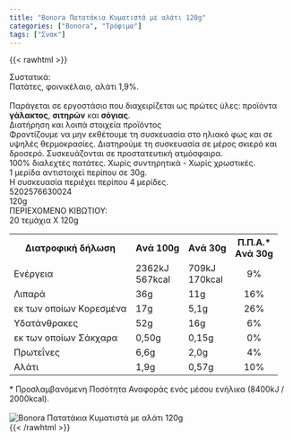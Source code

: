 ```yaml
---
title: "Bonora Πατατάκια Κυματιστά με αλάτι 120g"
categories: ["Bonora", "Τρόφιμα"]
tags: ["Σνακ"]
---
```

{{< rawhtml >}}

<div class="sload100"><div class="product"><div id="sistatika">Συστατικά:</div><div class="alltext">Πατάτες, φοινικέλαιο, αλάτι 1,9%.<br><br>Παράγεται σε εργοστάσιο που διαχειρίζεται ως πρώτες ύλες: προϊόντα <b>γάλακτος</b>, <b>σιτηρών</b> και <b>σόγιας</b>.</div><div id="loipa">Διατήρηση και λοιπά στοιχεία προϊόντος</div><div class="alltext">Φροντίζουμε να μην εκθέτουμε τη συσκευασία στο ηλιακό φως και σε υψηλές θερμοκρασίες. Διατηρούμε τη συσκευασία σε μέρος σκιερό και δροσερό. Συσκευάζονται σε προστατευτική ατμόσφαιρα.<br>100% διαλεχτές πατάτες. Χωρίς συντηρητικά - Χωρίς χρωστικές.<br>1 μερίδα αντιστοιχεί περίπου σε 30g.<br>Η συσκευασία περιέχει περίπου 4 μερίδες.</div><div id="barcode"><div id="barimage1"></div><span id="bartext">5202576630024</span></div><div id="varos"><div id="varosimage1"></div><span id="varostext">120g</span></div><div id="kivotio">ΠΕΡΙΕΧΟΜΕΝΟ ΚΙΒΩΤΙΟΥ:<br>20 τεμάχια Χ 120g</div><div class="tabout"><table id="diatable"><tbody><tr><th>Διατροφική δήλωση</th><th>Aνά 100g</th><th>Aνά 30g</th><th>Π.Π.Α.*<br>Aνά 30g</th></tr><tr><td class="texr2">Ενέργεια</td><td class="texr">2362kJ<br>567kcal</td><td class="texr">709kJ<br>170kcal</td><td class="texr" style="text-align:center">9%</td></tr><tr><td class="texr2">Λιπαρά</td><td class="texr">36g</td><td class="texr">11g</td><td class="texr" style="text-align:center">16%</td></tr><tr><td class="gray">εκ των οποίων Kορεσµένα</td><td class="gray2">17g</td><td class="gray2">5,1g</td><td class="gray2" style="text-align:center">26%</td></tr><tr><td class="texr2">Yδατάνθρακες</td><td class="texr">52g</td><td class="texr">16g</td><td class="texr" style="text-align:center">6%</td></tr><tr><td class="gray">εκ των οποίων Σάκχαρα</td><td class="gray2">0,50g</td><td class="gray2">0,15g</td><td class="gray2" style="text-align:center">0%</td></tr><tr><td class="texr2">Πρωτεΐνες</td><td class="texr">6,6g</td><td class="texr">2,0g</td><td class="texr" style="text-align:center">4%</td></tr><tr><td class="texr2">Αλάτι</td><td class="texr">1,9g</td><td class="texr">0,57g</td><td class="texr" style="text-align:center">10%</td></tr></tbody></table></div><div class="alltext">* Προσλαμβανόμενη Ποσότητα Αναφοράς ενός μέσου ενήλικα (8400kJ / 2000kcal).</div><br><div class="pimg"><img alt="Bonora Πατατάκια Κυματιστά με αλάτι 120g" title="Bonora Πατατάκια Κυματιστά με αλάτι 120g" src="/media/images/bonora-patatakia-kymatista-me-alati-120g.jpg"></div></div></div>
{{< /rawhtml >}}


